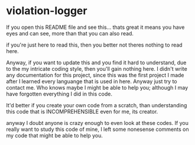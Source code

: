 # violation-logger

If you open this README file and see this... thats great it means you have eyes and can see, more than that you can also read.

if you're just here to read this, then you better not theres nothing to read here.

Anyway, if you want to update this and you find it hard to understand, due to the my intricate coding style,
then you'll gain nothing here. I didn't write any documentation for this project, since this was the first project I made after I learned every languange that is used in here. Anyway just try to contact me. Who knows maybe I might be able to help you; although I may have forgotten everything I did in this code.

It'd better if you create your own code from a scratch, than understanding this code that is INCOMPREHENSIBLE even for me, its creator.

anyway I doubt anyone is crazy enough to even look at these codes. If you really want to study this code of mine, I left some nonesense comments on my code that might be able to help you.
